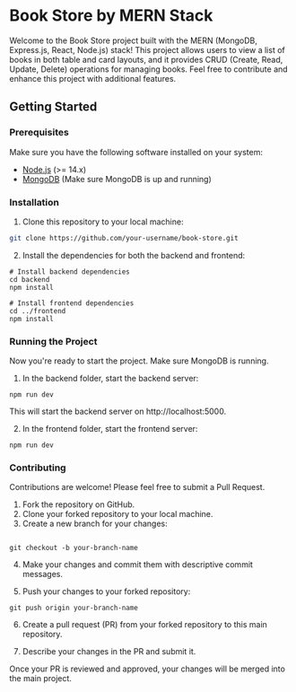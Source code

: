 # Book Store by MERN Stack

Welcome to the Book Store project built with the MERN (MongoDB, Express.js, React, Node.js) stack! This project allows users to view a list of books in both table and card layouts, and it provides CRUD (Create, Read, Update, Delete) operations for managing books. Feel free to contribute and enhance this project with additional features.

## Getting Started

### Prerequisites

Make sure you have the following software installed on your system:

- [Node.js](https://nodejs.org/) (>= 14.x)
- [MongoDB](https://www.mongodb.com/try/download/community) (Make sure MongoDB is up and running)

### Installation

1. Clone this repository to your local machine:

```bash
git clone https://github.com/your-username/book-store.git
```
2. Install the dependencies for both the backend and frontend:

``` 
# Install backend dependencies
cd backend
npm install

# Install frontend dependencies
cd ../frontend
npm install
```

### Running the Project
Now you're ready to start the project. Make sure MongoDB is running.

1. In the backend folder, start the backend server:

```cd backend
npm run dev
```
This will start the backend server on http://localhost:5000.

2. In the frontend folder, start the frontend server:

```cd frontend
npm run dev
```

### Contributing

Contributions are welcome! Please feel free to submit a Pull Request.
1. Fork the repository on GitHub.
2. Clone your forked repository to your local machine.
3. Create a new branch for your changes:
```

git checkout -b your-branch-name
```
4. Make your changes and commit them with descriptive commit messages.

5. Push your changes to your forked repository:

```
git push origin your-branch-name
```
6. Create a pull request (PR) from your forked repository to this main repository.

7. Describe your changes in the PR and submit it.

Once your PR is reviewed and approved, your changes will be merged into the main project.

 